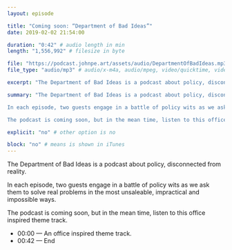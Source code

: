 ```yaml
---
layout: episode

title: "Coming soon: “Department of Bad Ideas”"
date: 2019-02-02 21:54:00

duration: "0:42" # audio length in min
length: "1,556,992" # filesize in byte

file: "https://podcast.johnpe.art/assets/audio/DepartmentOfBadIdeas.mp3"
file_type: "audio/mp3" # audio/x-m4a, audio/mpeg, video/quicktime, video/mp4, video/x-m4v, application/pdf, and document/x-epub

excerpt: "The Department of Bad Ideas is a podcast about policy, disconnected from reality. It's coming soon; but in the mean time, have a listen to this office inspired theme track."

summary: "The Department of Bad Ideas is a podcast about policy, disconnected from reality.

In each episode, two guests engage in a battle of policy wits as we ask them to solve real problems in the most unsaleable, impractical and impossible ways. 

The podcast is coming soon, but in the mean time, listen to this office inspired theme track."

explicit: "no" # other option is no

block: "no" # means is shown in iTunes
---
```


The Department of Bad Ideas is a podcast about policy, disconnected from reality.

In each episode, two guests engage in a battle of policy wits as we ask them to solve real problems in the most unsaleable, impractical and impossible ways. 

The podcast is coming soon, but in the mean time, listen to this office inspired theme track.

- 00:00 — An office inspired theme track.
- 00:42 — End